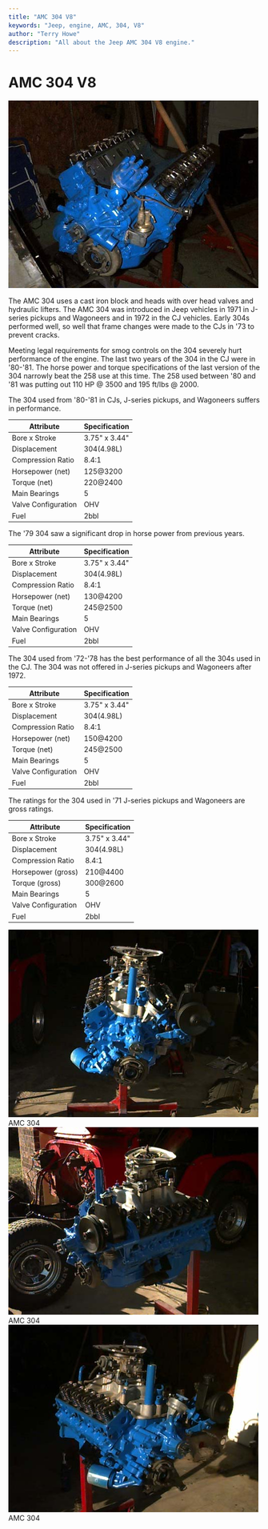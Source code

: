 ```yaml
---
title: "AMC 304 V8"
keywords: "Jeep, engine, AMC, 304, V8"
author: "Terry Howe"
description: "All about the Jeep AMC 304 V8 engine."
---
```

# AMC 304 V8

![AMC 304](../../img/engine/3041.jpg "AMC 304")

The AMC 304 uses a cast iron block and heads with over head valves and hydraulic lifters. The AMC 304 was introduced in Jeep vehicles in 1971 in J-series pickups and Wagoneers and in 1972 in the CJ vehicles. Early 304s performed well, so well that frame changes were made to the CJs in '73 to prevent cracks.

Meeting legal requirements for smog controls on the 304 severely hurt performance of the engine. The last two years of the 304 in the CJ were in '80-'81. The horse power and torque specifications of the last version of the 304 narrowly beat the 258 use at this time. The 258 used between '80 and '81 was putting out 110 HP @ 3500 and 195 ft/lbs @ 2000.

The 304 used from '80-'81 in CJs, J-series pickups, and Wagoneers suffers in performance.

| Attribute           | Specification |
|---------------------|---------------|
| Bore x Stroke       | 3.75" x 3.44" |
| Displacement        | 304(4.98L)    |
| Compression Ratio   | 8.4:1         |
| Horsepower (net)    | 125@3200      |
| Torque (net)        | 220@2400      |
| Main Bearings       | 5             |
| Valve Configuration | OHV           |
| Fuel                | 2bbl          |

The '79 304 saw a significant drop in horse power from previous years.

| Attribute           | Specification |
|---------------------|---------------|
| Bore x Stroke       | 3.75" x 3.44" |
| Displacement        | 304(4.98L)    |
| Compression Ratio   | 8.4:1         |
| Horsepower (net)    | 130@4200      |
| Torque (net)        | 245@2500      |
| Main Bearings       | 5             |
| Valve Configuration | OHV           |
| Fuel                | 2bbl          |

The 304 used from '72-'78 has the best performance of all the 304s used in the CJ. The 304 was not offered in J-series pickups and Wagoneers after 1972.

| Attribute           | Specification |
|---------------------|---------------|
| Bore x Stroke       | 3.75" x 3.44" |
| Displacement        | 304(4.98L)    |
| Compression Ratio   | 8.4:1         |
| Horsepower (net)    | 150@4200      |
| Torque (net)        | 245@2500      |
| Main Bearings       | 5             |
| Valve Configuration | OHV           |
| Fuel                | 2bbl          |

The ratings for the 304 used in '71 J-series pickups and Wagoneers are gross ratings.

| Attribute           | Specification |
|---------------------|---------------|
| Bore x Stroke       | 3.75" x 3.44" |
| Displacement        | 304(4.98L)    |
| Compression Ratio   | 8.4:1         |
| Horsepower (gross)  | 210@4400      |
| Torque (gross)      | 300@2600      |
| Main Bearings       | 5             |
| Valve Configuration | OHV           |
| Fuel                | 2bbl          |

![AMC 304](../../img/engine/3042.jpg "AMC 304")AMC 304 ![AMC 304](../../img/engine/3044.jpg "AMC 304")AMC 304 ![AMC 304](../../img/engine/3043.jpg "AMC 304")AMC 304